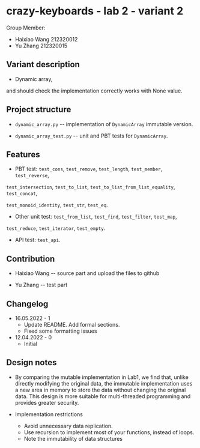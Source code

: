 # crazy-keyboards - lab 2 - variant 2

Group Member:

- Haixiao Wang 212320012
- Yu Zhang     212320015

## Variant description

- Dynamic array,

and should check the implementation correctly works with None value.

## Project structure

- `dynamic_array.py` -- implementation of `DynamicArray` immutable version.
   
- `dynamic_array_test.py` -- unit and PBT tests for `DynamicArray`.

## Features

- PBT test: `test_cons`, `test_remove`, `test_length`, `test_member`, `test_reverse`,

`test_intersection`, `test_to_list`, `test_to_list_from_list_equality`, `test_concat`,

`test_monoid_identity`, `test_str`, `test_eq`.

- Other unit test: `test_from_list`, `test_find`, `test_filter`, `test_map`,

`test_reduce`, `test_iterator`, `test_empty`.

- API test: `test_api`.

## Contribution

- Haixiao Wang -- source part and upload the files to github

- Yu Zhang -- test part

## Changelog

- 16.05.2022 - 1
  - Update README. Add formal sections.
  - Fixed some formatting issues
- 12.04.2022 - 0
  - Initial

## Design notes

- By comparing the mutable implementation in Lab1, we find that, unlike directly modifying 
the original data, the immutable implementation uses a new area in memory 
to store the data without changing the original data.
This design is more suitable for multi-threaded programming and provides greater security.

- Implementation restrictions
  - Avoid unnecessary data replication.
  - Use recursion to implement most of your functions, instead of loops.
  - Note the immutability of data structures